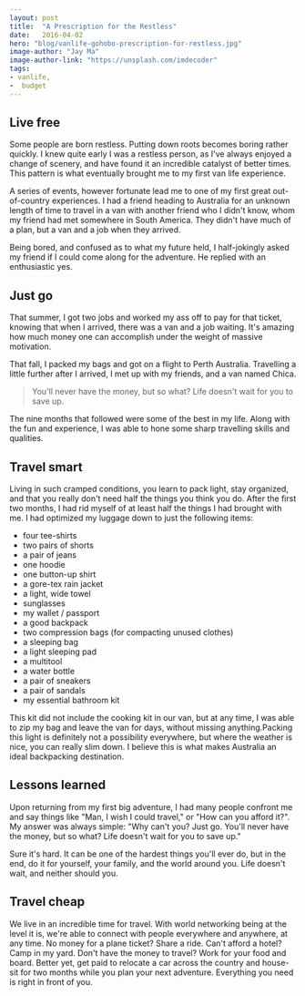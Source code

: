 ```yaml
---
layout: post
title:  "A Prescription for the Restless"
date:   2016-04-02
hero: "blog/vanlife-gohobo-prescription-for-restless.jpg"
image-author: "Jay Ma"
image-author-link: "https://unsplash.com/imdecoder"
tags: 
- vanlife, 
-  budget
---
```


## Live free

Some people are born restless. Putting down roots becomes boring rather quickly. I knew quite early I was a restless person, as I've always enjoyed a change of scenery, and have found it an incredible catalyst of better times.
This pattern is what eventually brought me to my first van life experience. 

A series of events, however fortunate lead me to one of my first great out-of-country experiences. I had a friend heading to Australia for an unknown length of time to travel in a van with another friend who I didn't know, whom my friend had met somewhere in South America. They didn't have much of a plan, but a van and a job when they arrived. 

Being bored, and confused as to what my future held, I half-jokingly asked my friend if I could come along for the adventure. He replied with an enthusiastic yes.

## Just go

That summer, I got two jobs and worked my ass off to pay for that ticket, knowing that when I arrived, there was a van and a job waiting. It's amazing how much money one can accomplish under the weight of massive motivation.

That fall, I packed my bags and got on a flight to Perth Australia. Travelling a little further after I arrived, I met up with my friends, and a van named Chica. 

>You'll never have the money, but so what? Life doesn't wait for you to save up.


The nine months that followed were some of the best in my life. Along with the fun and experience, I was able to hone some sharp travelling skills and qualities.

## Travel smart 

Living in such cramped conditions, you learn to pack light, stay organized, and that you really don't need half the things you think you do. After the first two months, I had rid myself of at least half the things I had brought with me. I had optimized my luggage down to just the following items:  
- four tee-shirts  
- two pairs of shorts  
- a pair of jeans  
- one hoodie  
- one button-up shirt  
- a gore-tex rain jacket  
- a light, wide towel  
- sunglasses  
- my wallet / passport  
- a good backpack  
- two compression bags (for compacting unused clothes)  
- a sleeping bag  
- a light sleeping pad  
- a multitool  
- a water bottle  
- a pair of sneakers  
- a pair of sandals  
- my essential bathroom kit  

This kit did not include the cooking kit in our van, but at any time, I was able to zip my bag and leave the van for days, without missing anything.Packing this light is definitely not a possibility everywhere, but where the weather is nice, you can really slim down. I believe this is what makes Australia an ideal backpacking destination.

## Lessons learned

Upon returning from my first big adventure, I had many people confront me and say things like "Man, I wish I could travel," or "How can you afford it?". My answer was always simple: "Why can't you? Just go. You'll never have the money, but so what? Life doesn't wait for you to save up."

Sure it's hard. It can be one of the hardest things you'll ever do, but in the end, do it for yourself, your family, and the world around you. Life doesn't wait, and neither should you.

## Travel cheap

We live in an incredible time for travel. With world networking being at the level it is, we're able to connect with people everywhere and anywhere, at any time. No money for a plane ticket? Share a ride. Can't afford a hotel? Camp in my yard. Don't have the money to travel? Work for your food and board. Better yet, get paid to relocate a car across the country and house-sit for two months while you plan your next adventure. Everything you need is right in front of you. 